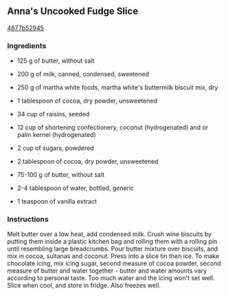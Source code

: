 ## Anna's Uncooked Fudge Slice

[4877b52945](http://www.food.com/recipe/annas-uncooked-fudge-slice-228443)

### Ingredients

 - 125 g of butter, without salt

 - 200 g of milk, canned, condensed, sweetened

 - 250 g of martha white foods, martha white's buttermilk biscuit mix, dry

 - 1 tablespoon of cocoa, dry powder, unsweetened

 - 34 cup of raisins, seeded

 - 12 cup of shortening confectionery, coconut (hydrogenated) and or palm kernel (hydrogenated)

 - 2 cup of sugars, powdered

 - 2 tablespoon of cocoa, dry powder, unsweetened

 - 75-100 g of butter, without salt

 - 2-4 tablespoon of water, bottled, generic

 - 1 teaspoon of vanilla extract

### Instructions

Melt butter over a low heat, add condensed milk. Crush wine biscuits by putting them inside a plastic kitchen bag and rolling them with a rolling pin until resembling large breadcrumbs. Pour butter mixture over biscuits, and mix in cocoa, sultanas and coconut. Press into a slice tin then ice. To make chocolate icing, mix icing sugar, second measure of cocoa powder, second measure of butter and water together - butter and water amounts vary according to personal taste. Too much water and the icing won't set well. Slice when cool, and store in fridge. Also freezes well.